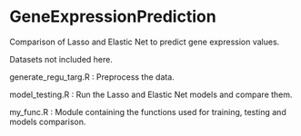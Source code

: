 # GeneExpressionPrediction

Comparison of Lasso and Elastic Net to predict gene expression values.

Datasets not included here.

generate_regu_targ.R  : Preprocess the data.

model_testing.R  : Run the Lasso and Elastic Net models and compare them.

my_func.R  : Module containing the functions used for training, testing and models comparison.
